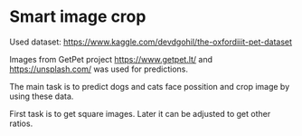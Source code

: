 # Smart image crop

Used dataset:
https://www.kaggle.com/devdgohil/the-oxfordiiit-pet-dataset 

Images from GetPet project https://www.getpet.lt/ and https://unsplash.com/ was used for predictions.

The main task is to predict dogs and cats face possition and crop image by using these data.

First task is to get square images.
Later it can be adjusted to get other ratios.
